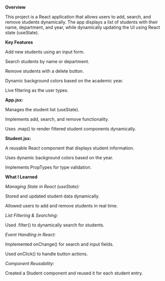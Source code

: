 **Overview**

This project is a React application that allows users to add, search, and remove students dynamically. The app displays a list of students with their name, department, and year, while dynamically updating the UI using React state (useState).

**Key Features**

Add new students using an input form.

Search students by name or department.

Remove students with a delete button.

Dynamic background colors based on the academic year.

Live filtering as the user types.

**App.jsx:**

Manages the student list (useState).

Implements add, search, and remove functionality.

Uses .map() to render filtered student components dynamically.

**Student.jsx:**

A reusable React component that displays student information.

Uses dynamic background colors based on the year.

Implements PropTypes for type validation.

**What I Learned**

*Managing State in React (useState):*

Stored and updated student data dynamically.

Allowed users to add and remove students in real time.

*List Filtering & Searching:*

Used .filter() to dynamically search for students.

*Event Handling in React:*

Implemented onChange() for search and input fields.

Used onClick() to handle button actions.

*Component Reusability:*

Created a Student component and reused it for each student entry.
